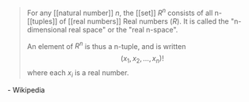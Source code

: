 > For any [[natural number]] $n$, the [[set]] $R^n$ consists of all n-[[tuples]] of [[real numbers]] Real numbers ($R$). It is called the "n-dimensional real space" or the "real n-space". 
> 
> An element of $R^n$ is thus a n-tuple, and is written
$$
 (x_1,x_2,…,x_n)!
$$ where each $x_{i}$ is a real number.

\- Wikipedia

 


